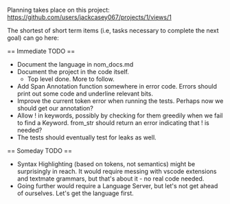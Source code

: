 
Planning takes place on this project: https://github.com/users/jackcasey067/projects/1/views/1

The shortest of short term items (i.e, tasks necessary to complete the next goal) 
can go here:

== Immediate TODO ==

- Document the language in nom_docs.md
- Document the project in the code itself.
  - Top level done. More to follow.
- Add Span Annotation function somewhere in error code. Errors should print out some code and underline relevant bits.
- Improve the current token error when running the tests. Perhaps now we should get our annotation?
- Allow ! in keywords, possibly by checking for them greedily when we fail to find a Keyword. from_str should return an
  error indicating that ! is needed?
- The tests should eventually test for leaks as well.

== Someday TODO ==

- Syntax Highlighting (based on tokens, not semantics) might be surprisingly in reach. It would require messing with 
  vscode extensions and textmate grammars, but that's about it - no real code needed.
- Going further would require a Language Server, but let's not get ahead of ourselves. Let's get the language first.